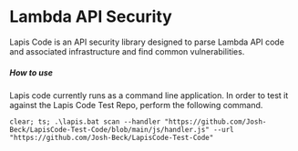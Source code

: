 # Lambda API Security 

Lapis Code is an API security library designed to parse Lambda API code and associated infrastructure and find common vulnerabilities.


##### How to use
Lapis code currently runs as a command line application. In order to test it against the Lapis Code
Test Repo, perform the following command.

```
clear; ts; .\lapis.bat scan --handler "https://github.com/Josh-Beck/LapisCode-Test-Code/blob/main/js/handler.js" --url "https://github.com/Josh-Beck/LapisCode-Test-Code"
```

